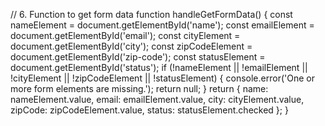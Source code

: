 // 6. Function to get form data
function handleGetFormData() {
    const nameElement = document.getElementById('name');
    const emailElement = document.getElementById('email');
    const cityElement = document.getElementById('city');
    const zipCodeElement = document.getElementById('zip-code');
    const statusElement = document.getElementById('status');
    if (!nameElement || !emailElement || !cityElement || !zipCodeElement || !statusElement) {
        console.error('One or more form elements are missing.');
        return null;
    }
    return {
        name: nameElement.value,
        email: emailElement.value,
        city: cityElement.value,
        zipCode: zipCodeElement.value,
        status: statusElement.checked
    };
}
